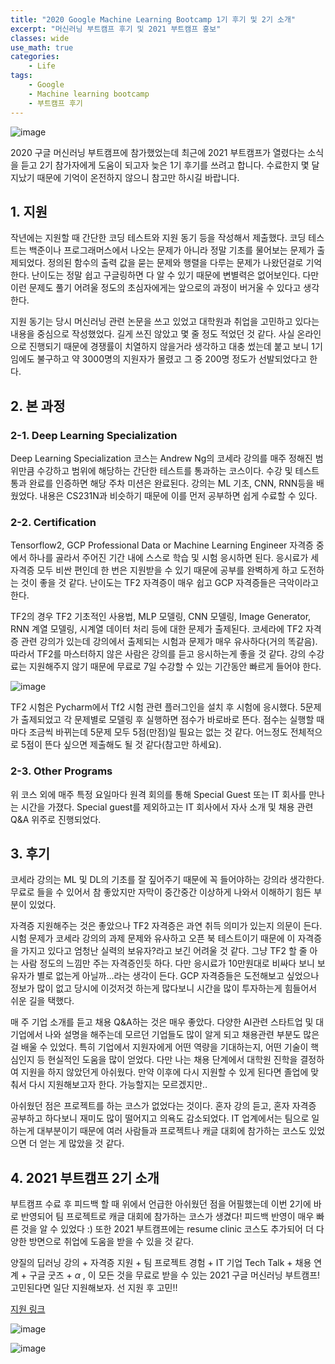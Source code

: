 ```yaml
---
title: "2020 Google Machine Learning Bootcamp 1기 후기 및 2기 소개"
excerpt: "머신러닝 부트캠프 후기 및 2021 부트캠프 홍보"
classes: wide
use_math: true
categories:
    - Life
tags:
    - Google
    - Machine learning bootcamp
    - 부트캠프 후기
---
```

![image](https://user-images.githubusercontent.com/40979215/126432721-a5cdaa88-792f-49aa-b080-6231ad14a4f2.png)

2020 구글 머신러닝 부트캠프에 참가했었는데 최근에 2021 부트캠프가 열렸다는 소식을 듣고 2기 참가자에게 도움이 되고자 늦은 1기 후기를 쓰려고 합니다. 수료한지 몇 달 지났기 때문에 기억이 온전하지 않으니 참고만 하시길 바랍니다.

## 1. 지원

작년에는 지원할 때 간단한 코딩 테스트와 지원 동기 등을 작성해서 제출했다. 코딩 테스트는 백준이나 프로그래머스에서 나오는 문제가 아니라 정말 기초를 물어보는 문제가 출제되었다. 정의된 함수의 출력 값을 묻는 문제와 행렬을 다루는 문제가 나왔던걸로 기억한다. 난이도는 정말 쉽고 구글링하면 다 알 수 있기 때문에 변별력은 없어보인다. 다만 이런 문제도 풀기 어려울 정도의 초심자에게는 앞으로의 과정이 버거울 수 있다고 생각한다.

지원 동기는 당시 머신러닝 관련 논문을 쓰고 있었고 대학원과 취업을 고민하고 있다는 내용을 중심으로 작성했었다. 길게 쓰진 않았고 몇 줄 정도 적었던 것 같다. 사실 온라인으로 진행되기 때문에 경쟁률이 치열하지 않을거라 생각하고 대충 썼는데 붙고 보니 1기임에도 불구하고 약 3000명의 지원자가 몰렸고 그 중 200명 정도가 선발되었다고 한다. 

## 2. 본 과정

### 2-1. Deep Learning Specialization

Deep Learning Specialization 코스는 Andrew Ng의 코세라 강의를 매주 정해진 범위만큼 수강하고 범위에 해당하는 간단한 테스트를 통과하는 코스이다. 수강 및 테스트 통과 완료를 인증하면 해당 주차 미션은 완료된다. 강의는 ML 기초, CNN, RNN등을 배웠었다. 내용은 CS231N과 비슷하기 때문에 이를 먼저 공부하면 쉽게 수료할 수 있다. 

### 2-2. Certification

Tensorflow2, GCP Professional Data or Machine Learning Engineer 자격증 중에서 하나를 골라서 주어진 기간 내에 스스로 학습 및 시험 응시하면 된다. 응시료가 세 자격증 모두 비싼 편인데 한 번은 지원받을 수 있기 때문에 공부를 완벽하게 하고 도전하는 것이 좋을 것 같다. 난이도는 TF2 자격증이 매우 쉽고 GCP 자격증들은 극악이라고 한다. 

TF2의 경우 TF2 기초적인 사용법, MLP 모델링, CNN 모델링, Image Generator, RNN 계열 모델링, 시계열 데이터 처리 등에 대한 문제가 출제된다. 코세라에 TF2 자격증 관련 강의가 있는데 강의에서 출제되는 시험과 문제가 매우 유사하다(거의 똑같음). 따라서 TF2를 마스터하지 않은 사람은 강의를 듣고 응시하는게 좋을 것 같다. 강의 수강료는 지원해주지 않기 때문에 무료로 7일 수강할 수 있는 기간동안 빠르게 들어야 한다. 

![image](https://user-images.githubusercontent.com/40979215/126432760-4b4f56cf-b6a9-4b6b-b50c-81155952fc49.png)

TF2 시험은 Pycharm에서 Tf2 시험 관련 플러그인을 설치 후 시험에 응시했다. 5문제가 출제되었고 각 문제별로 모델링 후 실행하면 점수가 바로바로 뜬다. 점수는 실행할 때마다 조금씩 바뀌는데 5문제 모두 5점(만점)일 필요는 없는 것 같다. 어느정도 전체적으로 5점이 뜬다 싶으면 제출해도 될 것 같다(참고만 하세요). 

### 2-3. Other Programs

위 코스 외에 매주 특정 요일마다 원격 회의를 통해 Special Guest 또는 IT 회사를 만나는 시간을 가졌다. Special guest를 제외하고는 IT 회사에서 자사 소개 및 채용 관련 Q&A 위주로 진행되었다.  

## 3. 후기

코세라 강의는 ML 및 DL의 기초를 잘 짚어주기 때문에 꼭 들어야하는 강의라 생각한다. 무료로 들을 수 있어서 참 좋았지만 자막이 중간중간 이상하게 나와서 이해하기 힘든 부분이 있었다. 

자격증 지원해주는 것은 좋았으나 TF2 자격증은 과연 취득 의미가 있는지 의문이 든다. 시험 문제가 코세라 강의의 과제 문제와 유사하고 오픈 북 테스트이기 때문에 이 자격증을 가지고 있다고 엄청난 실력의 보유자?라고 보긴 어려울 것 같다. 그냥 TF2 할 줄 아는 사람 정도의 느낌만 주는 자격증인듯 하다. 다만 응시료가 10만원대로 비싸다 보니 보유자가 별로 없는게 아닐까...라는 생각이 든다. GCP 자격증들은 도전해보고 싶었으나 정보가 많이 없고 당시에 이것저것 하는게 많다보니 시간을 많이 투자하는게 힘들어서 쉬운 길을 택했다. 

매 주 기업 소개를 듣고 채용 Q&A하는 것은 매우 좋았다. 다양한 AI관련 스타트업 및 대기업에서 나와 설명을 해주는데 모르던 기업들도 많이 알게 되고 채용관련 부분도 많은 걸 배울 수 있었다. 특히 기업에서 지원자에게 어떤 역량을 기대하는지, 어떤 기술이 핵심인지 등 현실적인 도움을 많이 얻었다. 다만 나는 채용 단계에서 대학원 진학을 결정하여 지원을 하지 않았던게 아쉬웠다. 만약 이후에 다시 지원할 수 있게 된다면 졸업에 맞춰서 다시 지원해보고자 한다. 가능할지는 모르겠지만..

아쉬웠던 점은 프로젝트를 하는 코스가 없었다는 것이다. 혼자 강의 듣고, 혼자 자격증 공부하고 하다보니 재미도 많이 떨어지고 의욕도 감소되었다. IT 업계에서는 팀으로 일하는게 대부분이기 때문에 여러 사람들과 프로젝트나 캐글 대회에 참가하는 코스도 있었으면 더 얻는 게 많았을 것 같다. 


## 4. 2021 부트캠프 2기 소개

부트캠프 수료 후 피드백 할 때 위에서 언급한 아쉬웠던 점을 어필했는데 이번 2기에 바로 반영되어 팀 프로젝트로 캐글 대회에 참가하는 코스가 생겼다! 피드백 반영이 매우 빠른 것을 알 수 있었다 :) 또한 2021 부트캠프에는 resume clinic 코스도 추가되어 더 다양한 방면으로 취업에 도움을 받을 수 있을 것 같다. 

양질의 딥러닝 강의 + 자격증 지원 + 팀 프로젝트 경험 + IT 기업 Tech Talk + 채용 연계 + 구글 굿즈 + $\alpha$ , 이 모든 것을 무료로 받을 수 있는 2021 구글 머신러닝 부트캠프! 고민된다면 일단 지원해보자. 선 지원 후 고민!!

[지원 링크](https://goo.gle/21mlb_share)

![image](https://user-images.githubusercontent.com/40979215/126432804-4ff202b3-f2ab-4044-ac65-b14d6bcc6e09.png)

![image](https://user-images.githubusercontent.com/40979215/126432824-e6655218-6efa-4eec-b061-529a0e1e1708.png)